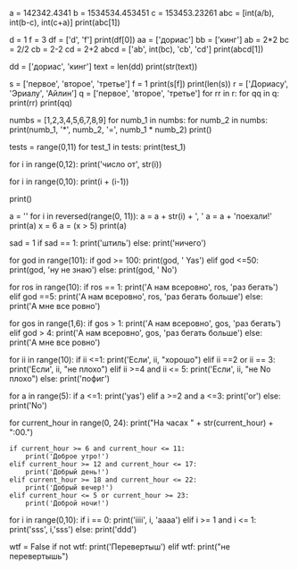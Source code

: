 a = 142342.4341
b = 1534534.453451
c = 153453.23261
abc = [int(a/b), int(b-c), int(c+a)]
print(abc[1])

d = 1
f = 3
df = ['d', 'f']
print(df[0])
aa = ['дориас']
bb = ['кинг']
ab = 2*2
bc = 2/2
cb = 2-2
cd = 2+2
abcd = ['ab', int(bc), 'cb', 'cd']
print(abcd[1])

dd = ['дориас', 'кинг']
text = len(dd)
print(str(text))

s = ['первое', 'второе', 'третье']
f = 1
print(s[f])
print(len(s))
r = ['Дориасу', 'Эриалу', 'Айлин']
q = ['первое', 'второе', 'третье']
for rr in r:
    for qq in q:
        print(rr)
        print(qq)

numbs = [1,2,3,4,5,6,7,8,9]
for numb_1 in numbs:
    for numb_2 in numbs:
        print(numb_1, '*', numb_2, '=', numb_1 * numb_2)
print()

tests = range(0,11)
for test_1 in tests:
    print(test_1)

for i in range(0,12):
    print('число от', str(i))

for i in range(0,10):
    print(i + (i-1))

print()

a = ''
for i in reversed(range(0, 11)):
    a = a + str(i) + ', '
a = a + 'поехали!'
print(a)
x = 6
a = (x > 5)
print(a)

sad = 1
if sad == 1:
    print('штиль')
else:
    print('ничего')


for god in range(101):
    if god >= 100:
        print(god, ' Yas')
    elif god <=50:
        print(god, 'ну не знаю')
    else:
        print(god, ' No')

for ros in range(10):
    if ros == 1:
        print('А нам всеровно', ros, 'раз бегать')
    elif god ==5:
        print('А нам всеровно', ros, 'раз бегать больше')
    else:
        print('А мне все ровно')

for gos in range(1,6):
    if gos > 1:
        print('А нам всеровно', gos, 'раз бегать')
    elif god > 4:
        print('А нам всеровно', gos, 'раз бегать больше')
    else:
        print('А мне все ровно')

for ii in range(10):
    if ii <=1:
        print('Если', ii, "хорошо")
    elif ii ==2 or ii == 3:
        print('Если', ii, "не плохо")
    elif ii >=4 and ii <= 5:
        print('Если', ii, "не No плохо")
    else:
        print('пофиг')

for a in range(5):
    if a <=1:
        print('yas')
    elif a >=2 and a <=3:
        print('or')
    else:
        print('No')

for current_hour in range(0, 24):
    print("На часах " + str(current_hour) + ":00.")

    if current_hour >= 6 and current_hour <= 11:
        print('Доброе утро!')
    elif current_hour >= 12 and current_hour <= 17:
        print('Добрый день!')
    elif current_hour >= 18 and current_hour <= 22:
        print('Добрый вечер!')
    elif current_hour <= 5 or current_hour >= 23:
        print('Доброй ночи!')

for i in range(0,10):
    if i == 0:
        print('iiii', i, 'aaaa')
    elif i >= 1 and i <= 1:
        print('sss', i,'sss')
    else:
        print('ddd')


wtf = False
if not wtf:
   print('Перевертыш')
elif wtf:
    print("не перевертышь")


